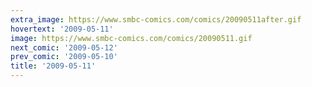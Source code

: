 ```yaml
---
extra_image: https://www.smbc-comics.com/comics/20090511after.gif
hovertext: '2009-05-11'
image: https://www.smbc-comics.com/comics/20090511.gif
next_comic: '2009-05-12'
prev_comic: '2009-05-10'
title: '2009-05-11'
---
```



